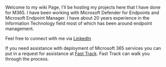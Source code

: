 Welcome to my wiki Page, I'll be hosting my projects here that I have done for M365. I have been working with Microsoft Defender for Endpoints and Microsoft Endpoint Manager. I have about 20 years experience in the Information Technology field most of which has been around endpoint management.

Feel free to connect with me via [LinkedIn](https://www.linkedin.com/in/mattnovitsch/)

If you need assistance with deployment of Microsoft 365 services you can put in a request for assistance at [Fast Track](http://www.microsoft.com/fasttrack). Fast Track can walk you through the process.